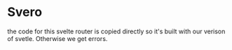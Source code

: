 # Svero

the code for this svelte router is copied directly so it's built with our verison of svetle. 
Otherwise we get errors.

